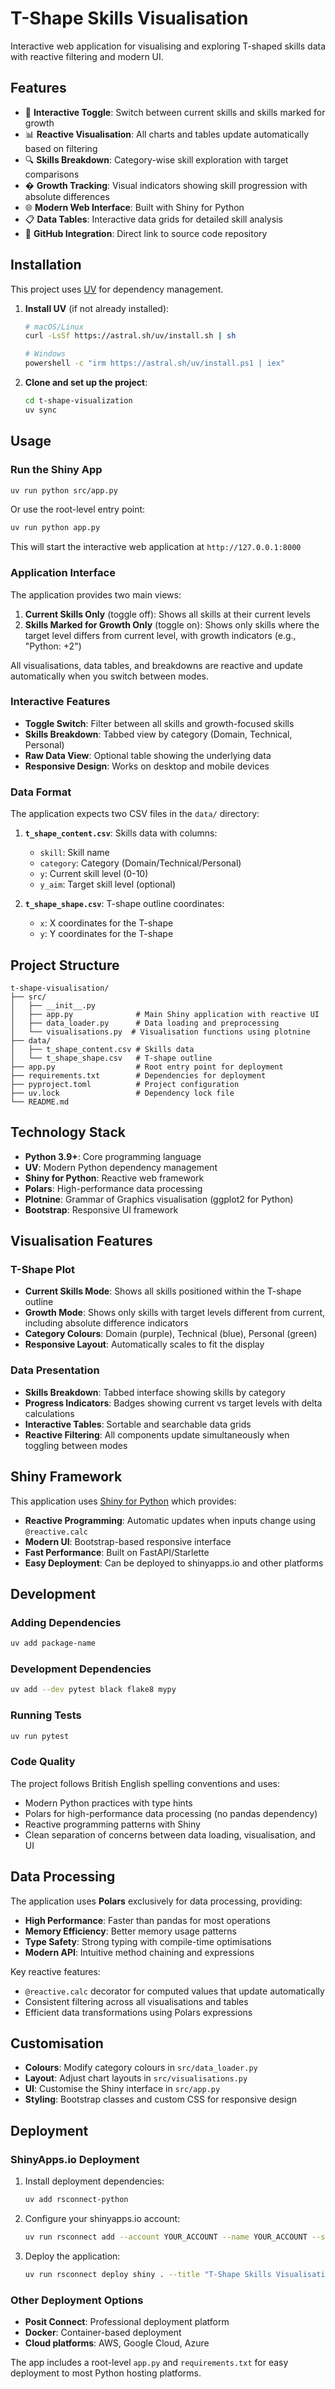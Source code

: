 # T-Shape Skills Visualisation

Interactive web application for visualising and exploring T-shaped skills data with reactive filtering and modern UI.

## Features

- 🎯 **Interactive Toggle**: Switch between current skills and skills marked for growth
- 📊 **Reactive Visualisation**: All charts and tables update automatically based on filtering
- 🔍 **Skills Breakdown**: Category-wise skill exploration with target comparisons
- � **Growth Tracking**: Visual indicators showing skill progression with absolute differences
- 🌐 **Modern Web Interface**: Built with Shiny for Python
- 📋 **Data Tables**: Interactive data grids for detailed skill analysis
- 🔗 **GitHub Integration**: Direct link to source code repository

## Installation

This project uses [UV](https://docs.astral.sh/uv/) for dependency management. 

1. **Install UV** (if not already installed):
   ```bash
   # macOS/Linux
   curl -LsSf https://astral.sh/uv/install.sh | sh
   
   # Windows
   powershell -c "irm https://astral.sh/uv/install.ps1 | iex"
   ```

2. **Clone and set up the project**:
   ```bash
   cd t-shape-visualization
   uv sync
   ```

## Usage

### Run the Shiny App

```bash
uv run python src/app.py
```

Or use the root-level entry point:

```bash
uv run python app.py
```

This will start the interactive web application at `http://127.0.0.1:8000`

### Application Interface

The application provides two main views:

1. **Current Skills Only** (toggle off): Shows all skills at their current levels
2. **Skills Marked for Growth Only** (toggle on): Shows only skills where the target level differs from current level, with growth indicators (e.g., "Python: +2")

All visualisations, data tables, and breakdowns are reactive and update automatically when you switch between modes.

### Interactive Features

- **Toggle Switch**: Filter between all skills and growth-focused skills
- **Skills Breakdown**: Tabbed view by category (Domain, Technical, Personal)
- **Raw Data View**: Optional table showing the underlying data
- **Responsive Design**: Works on desktop and mobile devices

### Data Format

The application expects two CSV files in the `data/` directory:

1. **`t_shape_content.csv`**: Skills data with columns:
   - `skill`: Skill name
   - `category`: Category (Domain/Technical/Personal)
   - `y`: Current skill level (0-10)
   - `y_aim`: Target skill level (optional)

2. **`t_shape_shape.csv`**: T-shape outline coordinates:
   - `x`: X coordinates for the T-shape
   - `y`: Y coordinates for the T-shape

## Project Structure

```
t-shape-visualisation/
├── src/
│   ├── __init__.py
│   ├── app.py              # Main Shiny application with reactive UI
│   ├── data_loader.py      # Data loading and preprocessing
│   └── visualisations.py  # Visualisation functions using plotnine
├── data/
│   ├── t_shape_content.csv # Skills data
│   └── t_shape_shape.csv   # T-shape outline
├── app.py                  # Root entry point for deployment
├── requirements.txt        # Dependencies for deployment
├── pyproject.toml          # Project configuration
├── uv.lock                 # Dependency lock file
└── README.md
```

## Technology Stack

- **Python 3.9+**: Core programming language
- **UV**: Modern Python dependency management
- **Shiny for Python**: Reactive web framework
- **Polars**: High-performance data processing
- **Plotnine**: Grammar of Graphics visualisation (ggplot2 for Python)
- **Bootstrap**: Responsive UI framework

## Visualisation Features

### T-Shape Plot
- **Current Skills Mode**: Shows all skills positioned within the T-shape outline
- **Growth Mode**: Shows only skills with target levels different from current, including absolute difference indicators
- **Category Colours**: Domain (purple), Technical (blue), Personal (green)
- **Responsive Layout**: Automatically scales to fit the display

### Data Presentation
- **Skills Breakdown**: Tabbed interface showing skills by category
- **Progress Indicators**: Badges showing current vs target levels with delta calculations
- **Interactive Tables**: Sortable and searchable data grids
- **Reactive Filtering**: All components update simultaneously when toggling between modes

## Shiny Framework

This application uses [Shiny for Python](https://shiny.posit.co/py/) which provides:

- **Reactive Programming**: Automatic updates when inputs change using `@reactive.calc`
- **Modern UI**: Bootstrap-based responsive interface
- **Fast Performance**: Built on FastAPI/Starlette
- **Easy Deployment**: Can be deployed to shinyapps.io and other platforms

## Development

### Adding Dependencies

```bash
uv add package-name
```

### Development Dependencies

```bash
uv add --dev pytest black flake8 mypy
```

### Running Tests

```bash
uv run pytest
```

### Code Quality

The project follows British English spelling conventions and uses:
- Modern Python practices with type hints
- Polars for high-performance data processing (no pandas dependency)
- Reactive programming patterns with Shiny
- Clean separation of concerns between data loading, visualisation, and UI

## Data Processing

The application uses **Polars** exclusively for data processing, providing:
- **High Performance**: Faster than pandas for most operations
- **Memory Efficiency**: Better memory usage patterns
- **Type Safety**: Strong typing with compile-time optimisations
- **Modern API**: Intuitive method chaining and expressions

Key reactive features:
- `@reactive.calc` decorator for computed values that update automatically
- Consistent filtering across all visualisations and tables
- Efficient data transformations using Polars expressions

## Customisation

- **Colours**: Modify category colours in `src/data_loader.py`
- **Layout**: Adjust chart layouts in `src/visualisations.py`
- **UI**: Customise the Shiny interface in `src/app.py`
- **Styling**: Bootstrap classes and custom CSS for responsive design

## Deployment

### ShinyApps.io Deployment

1. Install deployment dependencies:
   ```bash
   uv add rsconnect-python
   ```

2. Configure your shinyapps.io account:
   ```bash
   uv run rsconnect add --account YOUR_ACCOUNT --name YOUR_ACCOUNT --server shinyapps.io --token YOUR_TOKEN --secret YOUR_SECRET
   ```

3. Deploy the application:
   ```bash
   uv run rsconnect deploy shiny . --title "T-Shape Skills Visualisation"
   ```

### Other Deployment Options
- **Posit Connect**: Professional deployment platform
- **Docker**: Container-based deployment
- **Cloud platforms**: AWS, Google Cloud, Azure

The app includes a root-level `app.py` and `requirements.txt` for easy deployment to most Python hosting platforms.